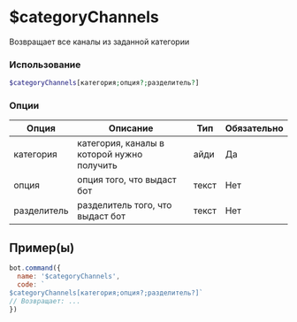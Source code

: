 # $categoryChannels
Возвращает все каналы из заданной категории
### Использование
```php
$categoryChannels[категория;опция?;разделитель?]
```

### Опции

| Опция | Описание | Тип | Обязательно |
|--------|-------------|------|----------|
| категория | категория, каналы в которой нужно получить | айди | Да | 
| опция | опция того, что выдаст бот | текст | Нет | 
| разделитель | разделитель того, что выдаст бот | текст | Нет |

## Пример(ы)

```javascript
bot.command({
  name: '$categoryChannels',
  code: `
$categoryChannels[категория;опция?;разделитель?]`
// Возвращает: ...
})
```